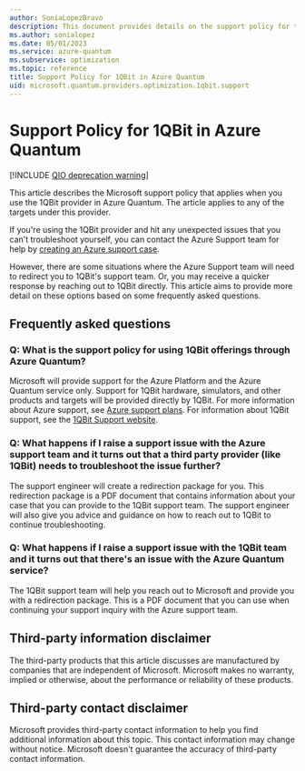 ```yaml
---
author: SoniaLopezBravo
description: This document provides details on the support policy for the 1QBit provider in Azure Quantum
ms.author: sonialopez
ms.date: 05/01/2023
ms.service: azure-quantum
ms.subservice: optimization
ms.topic: reference
title: Support Policy for 1QBit in Azure Quantum
uid: microsoft.quantum.providers.optimization.1qbit.support
---
```


# Support Policy for 1QBit in Azure Quantum

[!INCLUDE [QIO deprecation warning](includes/qio-deprecate-warning.md)]

This article describes the Microsoft support policy that applies when you use the 1QBit provider in Azure Quantum. The article applies to any of the targets under this provider.

If you're using the 1QBit provider and hit any unexpected issues that you can't troubleshoot yourself, you can contact the Azure Support team for help by [creating an Azure support case](/azure/azure-portal/supportability/how-to-create-azure-support-request).

However, there are some situations where the Azure Support team will need to redirect you to 1QBit's support team. Or, you may receive a quicker response by reaching out to 1QBit directly. This article aims to provide more detail on these options based on some frequently asked questions.

## Frequently asked questions

### Q: What is the support policy for using 1QBit offerings through Azure Quantum?

Microsoft will provide support for the Azure Platform and the Azure Quantum service only. Support for 1QBit hardware, simulators, and other products and targets will be provided directly by 1QBit. For more information about Azure support, see [Azure support plans](https://azure.microsoft.com/support/plans/).
For information about 1QBit support, see the [1QBit Support website](https://1qbit.zendesk.com/).

### Q: What happens if I raise a support issue with the Azure support team and it turns out that a third party provider (like 1QBit) needs to troubleshoot the issue further?

The support engineer will create a redirection package for you. This redirection package is a PDF document that contains information about your case that you can provide to the 1QBit support team.
The support engineer will also give you advice and guidance on how to reach out to 1QBit to continue troubleshooting.

### Q: What happens if I raise a support issue with the 1QBit team and it turns out that there's an issue with the Azure Quantum service?

The 1QBit support team will help you reach out to Microsoft and provide you with a redirection package. This is a PDF document that you can use when continuing your support inquiry with the Azure support team.

## Third-party information disclaimer

The third-party products that this article discusses are manufactured by companies that are independent of Microsoft. Microsoft makes no warranty, implied or otherwise, about the performance or reliability of these products.

## Third-party contact disclaimer

Microsoft provides third-party contact information to help you find additional information about this topic. This contact information may change without notice. Microsoft doesn't guarantee the accuracy of third-party contact information.
